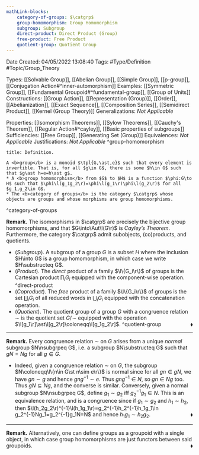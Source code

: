 ```yaml
---
mathLink-blocks:
    category-of-groups: $\catgrp$
    group-homomorphism: Group Homomorphism
    subgroup: Subgroup
    direct-product: Direct Product (Group)
    free-product: Free Product
    quotient-group: Quotient Group
---
```


<div class="topSpace"></div>

Date Created: 04/05/2022 13:08:40
Tags: #Type/Definition #Topic/Group_Theory

Types: [[Solvable Group]], [[Abelian Group]], [[Simple Group]], [[p-group]], [[Conjugation Action#^inner-automorphism]]
Examples: [[Symmetric Group]], [[Fundamental Groupoid#^fundamental-group]], [[Group of Units]]
Constructions: [[Group Action]], [[Representation (Group)]], [[Order]], [[Abelianization]], [[Exact Sequence]], [[Composition Series]], [[Semidirect Product]], [[Kernel (Group Theory)]]
Generalizations: <i>Not Applicable</i>

Properties: [[Isomorphism Theorems]], [[Sylow Theorems]], [[Cauchy's Theorem]], [[Regular Action#^cayley]], [[Basic properties of subgroups]]
Sufficiencies: [[Free Group]], [[Generating Set (Group)]]
Equivalences: <i>Not Applicable</i>
Justifications: <i>Not Applicable</i>
^group-homomorphism

``` ad-Definition
title: Definition.

A <b>group</b> is a monoid $\tpl{G,\ast,e}$ such that every element is invertible. That is, for all $g\in G$, there is some $h\in G$ such that $g\ast h=e=h\ast g$.
* A <b>group homomorphism</b> from $G$ to $H$ is a function $\phi:G\to H$ such that $\phi\l(g_1g_2\r)=\phi\l(g_1\r)\phi\l(g_2\r)$ for all $g_1,g_2\in G$.
* The <b>category of groups</b> is the category $\catgrp$ whose objects are groups and whose morphisms are group homomorphisms.

```
^category-of-groups

<b>Remark.</b> The isomorphisms in $\catgrp$ are precisely the bijective group homomorphisms, and that $G\into\Aut\l(G\r)$ is <i>Cayley’s Theorem</i>. Furthermore, the category $\catgrp$ admit subobjects, (co)products, and quotients.
* (<i>Subgroup</i>). A subgroup of a group $G$ is a subset $H$ where the inclusion $H\into G$ is a group homomorphism, in which case we write $H\substructeq G$.
* (<i>Product</i>). The <i>direct</i> product of a family $\l\{G_i\r\}$ of groups is the Cartesian product $\prod_iG_i$ equipped with the component-wise operation. ^direct-product
* (<i>Coproduct</i>). The <i>free</i> product of a family $\l\{G_i\r\}$ of groups is the set $\coprod_iG_i$ of all reduced words in $\bigcup_iG_i$ equipped with the concatenation operation.
* (<i>Quotient</i>). The quotient group of a group $G$ with a congruence relation $\sim$ is the quotient set $G/\!\sim$ equipped with the operation $\l[g_1\r]\ast\l[g_2\r]\coloneqq\l[g_1g_2\r]$.<span style="float:right;">$\blacklozenge$</span> ^quotient-group

---

<b>Remark.</b> Every congruence relation $\sim$ on $G$ arises from a unique <i>normal</i> subgroup $N\nsubgrpeq G$, i.e. a subgroup $N\substructeq G$ such that $gN=Ng$ for all $g\in G$.
* Indeed, given a congruence relation $\sim$ on $G$, the subgroup $N\coloneqq\l\{n\in G\st n\sim e\r\}$ is normal since for all $gn\in gN$, we have $gn\sim g$ and hence $gng^{-1}\sim e$. Thus $gng^{-1}\in N$, so $gn\in Ng$ too. Thus $gN\subseteq Ng$, and the converse is similar. Conversely, given a normal subgroup $N\nsubgrpeq G$, define $g_1\sim g_2$ iff $g_2^{-1}g_1\in N$. This is an equivalence relation, and is a congruence since if $g_1\sim g_2$ and $h_1\sim h_2$, then $\l(h_2g_2\r)^{-1}\l(h_1g_1\r)=g_2^{-1}h_2^{-1}h_1g_1\in g_2^{-1}Ng_1=g_2^{-1}g_1N=N$ and hence $h_1g_1\sim h_2g_2$.<span style="float:right;">$\blacklozenge$</span>

---

<b>Remark.</b> Alternatively, one can define groups as a groupoid with a single object, in which case group homomorphisms are just functors between said groupoids.<span style="float:right;">$\blacklozenge$</span>
